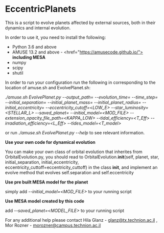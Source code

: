 # EccentricPlanets

This is a script to evolve planets affected by external sources, both in their dynamics and internal evolution.

In order to use it, you need to install the following:
- Python 3.6 and above
- AMUSE 13.2 and above - <href="https://amusecode.github.io/"> <b> including MESA </b>
- numpy
- scipy
- shutil


In order to run your configuration run the following in corresponding to the location of amuse.sh and EvolvePlanet.sh:

<i> ./amuse.sh EvolvePlanet.py  --output_path=<OUTPUT>  --evolution_time=<TIME> --time_step=<TSTEP> --initial_separation=<SEPARATION> --initial_planet_mass=<MASS> --initial_planet_radius=<RADII> --initial_eccentricity=<ECCENTRICITY> --eccentricity_cutoff=<LOW_E> --star_luminosity=<STELLAR_L> --saved_planet=<MODEL> --initial_model=<MOD_FILE> --extension_opacity_file_path=<KAPPA_LOW> --tidal_efficiency=<T_Eff> --irradiation_efficiency=<L_Eff> --tides_model=<T_model> </i>

or run <i>./amuse.sh EvolvePlanet.py --help </i> to see relevant information.


<b><Large> Use your own code for dynamical evolution </Large></b>

You can make your own class of orbital evolution that inherites from OrbitalEvolution.py,
you should read to OrbitalEvolution.__init__(self, planet, star, initial_separation, initial_eccentricity,
                                  eccentricity_cuttoff=eccentricity_cuttoff) in the class __init__, and implement an evolve method that evolves self.separation and self.eccentricity


<b><Large> Use pre built MESA model for the planet </Large></b>

simply add <i> --initial_model=<MOD_FILE> </i> to your running script


<b><Large> Use MESA model created by this code </Large></b>

add <i> --saved_planet=<MODEL_FILE> </i> to your running script
  
  


  For any additional help please contact Hila Glanz - glanz@tx.technion.ac.il , Mor Rozner - morozner@campus.technion.ac.il  
